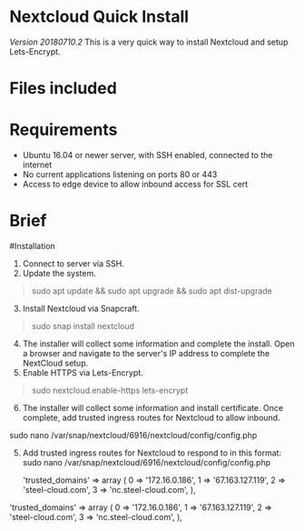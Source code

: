# Nextcloud Quick Install
*Version 20180710.2*
This is a very quick way to install Nextcloud and setup Lets-Encrypt.  


# Files included


# Requirements
* Ubuntu 16.04 or newer server, with SSH enabled, connected to the internet
* No current applications listening on ports 80 or 443
* Access to edge device to allow inbound access for SSL cert


# Brief



#Installation

1. Connect to server via SSH.
2. Update the system.

>sudo apt update && sudo apt upgrade && sudo apt dist-upgrade    

3. Install Nextcloud via Snapcraft.

>sudo snap install nextcloud

4. The installer will collect some information and complete the install. Open a browser and navigate to the server's IP address to complete the NextCloud setup.
5. Enable HTTPS via Lets-Encrypt.

>sudo nextcloud.enable-https lets-encrypt

6. The installer will collect some information and install certificate. Once complete, add trusted ingress routes for Nextcloud to allow inbound.

sudo nano /var/snap/nextcloud/6916/nextcloud/config/config.php


5. Add trusted ingress routes for Nextcloud to respond to in this format:  sudo nano /var/snap/nextcloud/6916/nextcloud/config/config.php



     'trusted_domains' =>
      array (
                 0 => '172.16.0.186',
                 1 => '67.163.127.119',
                 2 => 'steel-cloud.com',
                 3 => 'nc.steel-cloud.com',
                ),











  'trusted_domains' =>
  array (
    0 => '172.16.0.186',
    1 => '67.163.127.119',
    2 => 'steel-cloud.com',
    3 => 'nc.steel-cloud.com',
  ),
